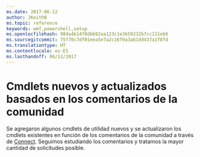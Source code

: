 ```yaml
---
ms.date: 2017-06-12
author: JKeithB
ms.topic: reference
keywords: wmf,powershell,setup
ms.openlocfilehash: 984a4b14f0db602aa123c1e3659232b7cc111eb6
ms.sourcegitcommit: 75f70c7df01eea5e7a2c16f9a3ab1dd437a1f8fd
ms.translationtype: HT
ms.contentlocale: es-ES
ms.lasthandoff: 06/12/2017
---
```

# <a name="new-and-updated-cmdlets-based-on-community-feedback"></a>Cmdlets nuevos y actualizados basados en los comentarios de la comunidad 
Se agregaron algunos cmdlets de utilidad nuevos y se actualizaron los cmdlets existentes en función de los comentarios de la comunidad a través de [Connect](https://connect.microsoft.com/powershell). Seguimos estudiando los comentarios y tratamos la mayor cantidad de solicitudes posible.

